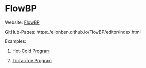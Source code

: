 # FlowBP

Website: [FlowBP](https://atiyah1.wixsite.com/flow-bp)

GitHub-Pages: https://eilonben.github.io/FlowBP/editor/index.html

Examples:

1) [Hot-Cold Program](https://eilonben.github.io/FlowBP/Examples/HotCold.html)

2) [TicTacToe Program](https://eilonben.github.io/FlowBP/Examples/TicTacToe.html)
